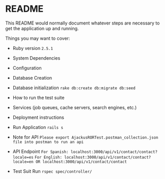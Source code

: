 # README

This README would normally document whatever steps are necessary to get the
application up and running.

Things you may want to cover:

* Ruby version
```2.5.1```

* System Dependencies

* Configuration

* Database Creation

* Database initialization
```rake db:create db:migrate db:seed```

* How to run the test suite

* Services (job queues, cache servers, search engines, etc.)

* Deployment instructions

* Run Application
```rails s```

* Note for API
  ```Please export AjackusRORTest.postman_collection.json file into postman to run an api```

* API Endpoint
  ```For Spanish: localhost:3000/api/v1/contact/contact?locale=es```
  ```For English: localhost:3000/api/v1/contact/contact?locale=en OR localhost:3000/api/v1/contact/contact```
* Test Suit Run
  ```rspec spec/controller/```
